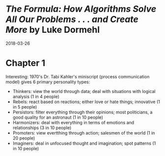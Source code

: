 # *The Formula: How Algorithms Solve All Our Problems . . . and Create More* by Luke Dormehl
2018-03-26


# Chapter 1

Interesting: 1970's Dr. Tabi Kahler's miniscript (process communication model) gives 6 primary personality types:
- Thinkers: view the world through data; deal with situations with logical analysis (1 in 4 people) 
- Rebels: react based on reactions; either love or hate things; innovative (1 in 5 people)
- Persistors: filter everything through their opinions; most politicians, a good quality for an astronaut (1 in 10 people)
- Harmonizers: deal with everything in terms of emotions and relationships (3 in 10 people)
- Promoters: view evertthing through action; salesmen of the world (1 in 20 people)
- Imaginers: deal in unfocused thought and imagination; spot patterns (1 in 10 people)

